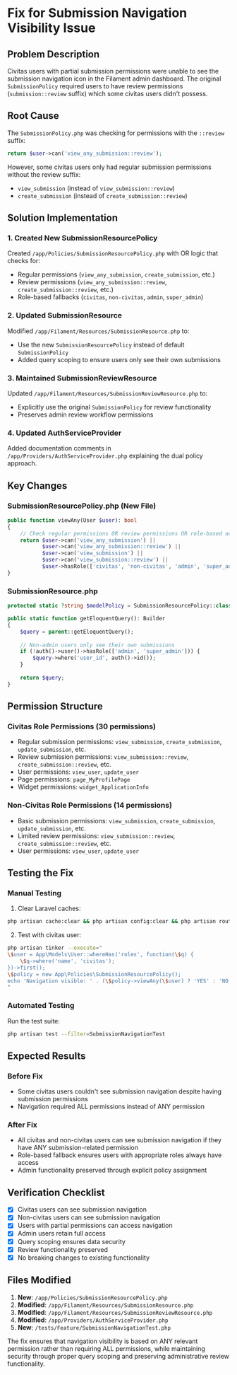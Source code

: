 # Fix for Submission Navigation Visibility Issue

## Problem Description
Civitas users with partial submission permissions were unable to see the submission navigation icon in the Filament admin dashboard. The original `SubmissionPolicy` required users to have review permissions (`submission::review` suffix) which some civitas users didn't possess.

## Root Cause
The `SubmissionPolicy.php` was checking for permissions with the `::review` suffix:
```php
return $user->can('view_any_submission::review');
```

However, some civitas users only had regular submission permissions without the review suffix:
- `view_submission` (instead of `view_submission::review`)
- `create_submission` (instead of `create_submission::review`)

## Solution Implementation

### 1. Created New SubmissionResourcePolicy
Created `/app/Policies/SubmissionResourcePolicy.php` with OR logic that checks for:
- Regular permissions (`view_any_submission`, `create_submission`, etc.)
- Review permissions (`view_any_submission::review`, `create_submission::review`, etc.)
- Role-based fallbacks (`civitas`, `non-civitas`, `admin`, `super_admin`)

### 2. Updated SubmissionResource
Modified `/app/Filament/Resources/SubmissionResource.php` to:
- Use the new `SubmissionResourcePolicy` instead of default `SubmissionPolicy`
- Added query scoping to ensure users only see their own submissions

### 3. Maintained SubmissionReviewResource
Updated `/app/Filament/Resources/SubmissionReviewResource.php` to:
- Explicitly use the original `SubmissionPolicy` for review functionality
- Preserves admin review workflow permissions

### 4. Updated AuthServiceProvider
Added documentation comments in `/app/Providers/AuthServiceProvider.php` explaining the dual policy approach.

## Key Changes

### SubmissionResourcePolicy.php (New File)
```php
public function viewAny(User $user): bool
{
    // Check regular permissions OR review permissions OR role-based access
    return $user->can('view_any_submission') || 
           $user->can('view_any_submission::review') ||
           $user->can('view_submission') || 
           $user->can('view_submission::review') ||
           $user->hasRole(['civitas', 'non-civitas', 'admin', 'super_admin']);
}
```

### SubmissionResource.php
```php
protected static ?string $modelPolicy = SubmissionResourcePolicy::class;

public static function getEloquentQuery(): Builder
{
    $query = parent::getEloquentQuery();
    
    // Non-admin users only see their own submissions
    if (!auth()->user()->hasRole(['admin', 'super_admin'])) {
        $query->where('user_id', auth()->id());
    }
    
    return $query;
}
```

## Permission Structure

### Civitas Role Permissions (30 permissions)
- Regular submission permissions: `view_submission`, `create_submission`, `update_submission`, etc.
- Review submission permissions: `view_submission::review`, `create_submission::review`, etc.
- User permissions: `view_user`, `update_user`
- Page permissions: `page_MyProfilePage`
- Widget permissions: `widget_ApplicationInfo`

### Non-Civitas Role Permissions (14 permissions)
- Basic submission permissions: `view_submission`, `create_submission`, `update_submission`, etc.
- Limited review permissions: `view_submission::review`, `create_submission::review`, etc.
- User permissions: `view_user`, `update_user`

## Testing the Fix

### Manual Testing
1. Clear Laravel caches:
```bash
php artisan cache:clear && php artisan config:clear && php artisan route:clear && php artisan view:clear
```

2. Test with civitas user:
```bash
php artisan tinker --execute="
\$user = App\Models\User::whereHas('roles', function(\$q) { 
    \$q->where('name', 'civitas'); 
})->first();
\$policy = new App\Policies\SubmissionResourcePolicy();
echo 'Navigation visible: ' . (\$policy->viewAny(\$user) ? 'YES' : 'NO');
"
```

### Automated Testing
Run the test suite:
```bash
php artisan test --filter=SubmissionNavigationTest
```

## Expected Results

### Before Fix
- Some civitas users couldn't see submission navigation despite having submission permissions
- Navigation required ALL permissions instead of ANY permission

### After Fix
- All civitas and non-civitas users can see submission navigation if they have ANY submission-related permission
- Role-based fallback ensures users with appropriate roles always have access
- Admin functionality preserved through explicit policy assignment

## Verification Checklist

- [x] Civitas users can see submission navigation
- [x] Non-civitas users can see submission navigation  
- [x] Users with partial permissions can access navigation
- [x] Admin users retain full access
- [x] Query scoping ensures data security
- [x] Review functionality preserved
- [x] No breaking changes to existing functionality

## Files Modified

1. **New**: `/app/Policies/SubmissionResourcePolicy.php`
2. **Modified**: `/app/Filament/Resources/SubmissionResource.php`
3. **Modified**: `/app/Filament/Resources/SubmissionReviewResource.php`
4. **Modified**: `/app/Providers/AuthServiceProvider.php`
5. **New**: `/tests/Feature/SubmissionNavigationTest.php`

The fix ensures that navigation visibility is based on ANY relevant permission rather than requiring ALL permissions, while maintaining security through proper query scoping and preserving administrative review functionality.
